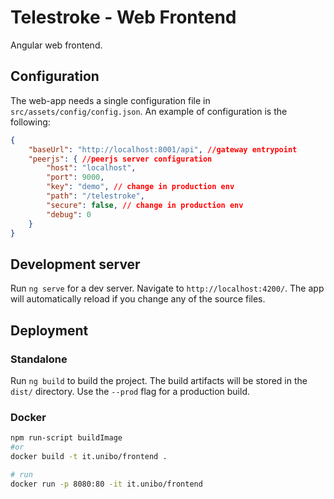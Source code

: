 # Telestroke - Web Frontend

Angular web frontend.

## Configuration

The web-app needs a single configuration file in `src/assets/config/config.json`.
An example of configuration is the following:

``` json
{
    "baseUrl": "http://localhost:8001/api", //gateway entrypoint
    "peerjs": { //peerjs server configuration
        "host": "localhost",
        "port": 9000,
        "key": "demo", // change in production env   
        "path": "/telestroke",
        "secure": false, // change in production env 
        "debug": 0
    }
}
```

## Development server

Run `ng serve` for a dev server. Navigate to `http://localhost:4200/`. The app will automatically reload if you change any of the source files.

## Deployment

### Standalone

Run `ng build` to build the project. The build artifacts will be stored in the `dist/` directory. Use the `--prod` flag for a production build.

### Docker

``` bash
npm run-script buildImage
#or
docker build -t it.unibo/frontend .

# run
docker run -p 8080:80 -it it.unibo/frontend
```